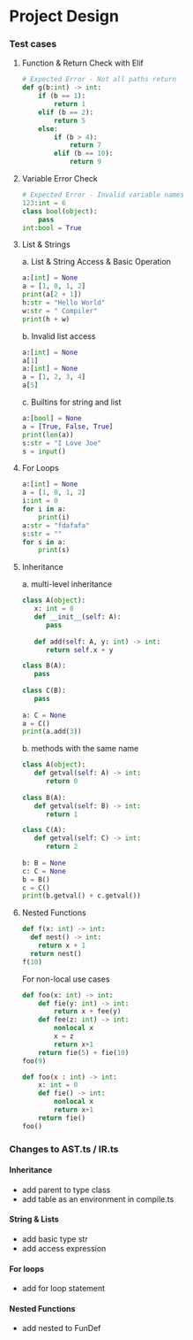 # Project Design 

### Test cases

1. Function & Return Check with Elif

   ```python
   # Expected Error - Not all paths return
   def g(b:int) -> int:
       if (b == 1):
           return 1
       elif (b == 2):
           return 5
       else:
           if (b > 4):
               return 7
           elif (b == 10):
               return 9
   ```

2. Variable Error Check

   ```python
   # Expected Error - Invalid variable names
   123:int = 6
   class bool(object):
       pass
   int:bool = True
   ```

3. List & Strings

   a. List & String Access & Basic Operation

   ```python
   a:[int] = None
   a = [1, 0, 1, 2]
   print(a[2 + 1])
   h:str = "Hello World"
   w:str = " Compiler"
   print(h + w)
   ```

   b. Invalid list access

   ```python
   a:[int] = None
   a[1]
   a:[int] = None
   a = [1, 2, 3, 4]
   a[5]
   ```

   c. Builtins for string and list

   ```python
   a:[bool] = None
   a = [True, False, True]
   print(len(a))
   s:str = "I Love Joe"
   s = input()
   ```

4. For Loops

   ```python
   a:[int] = None
   a = [1, 0, 1, 2]
   i:int = 0
   for i in a:
       print(i)
   a:str = "fdafafa"
   s:str = ""
   for s in a:
       print(s)
   ```

5. Inheritance

   a. multi-level inheritance
   ```python
   class A(object):
      x: int = 0
      def __init__(self: A):
         pass
      
      def add(self: A, y: int) -> int:
         return self.x + y
   
   class B(A):
      pass
      
   class C(B):
      pass
      
   a: C = None
   a = C()
   print(a.add(3))
   ```

   b. methods with the same name
   ```python
   class A(object):
      def getval(self: A) -> int:
         return 0
      
   class B(A):
      def getval(self: B) -> int:
         return 1
   
   class C(A):
      def getval(self: C) -> int:
         return 2
         
   b: B = None
   c: C = None
   b = B()
   c = C()
   print(b.getval() + c.getval())
   ```

6. Nested Functions

    ``` python
    def f(x: int) -> int:
      def nest() -> int:
        return x + 1
      return nest()
    f(10)
    ```
   For non-local use cases

    ``` python
    def foo(x: int) -> int:
        def fie(y: int) -> int:
            return x + fee(y)
        def fee(z: int) -> int:
            nonlocal x
            x = z
            return x+1
        return fie(5) + fie(10)
    foo(9)
    ```

    ``` python
    def foo(x : int) -> int:
        x: int = 0
        def fie() -> int:
            nonlocal x
            return x+1
        return fie()
    foo()
    ```



### Changes to AST.ts / IR.ts

#### Inheritance

- add parent to type class
- add table as an environment in compile.ts

#### String & Lists

- add basic type str
- add access expression

#### For loops

- add for loop statement

#### Nested Functions

- add nested to FunDef



